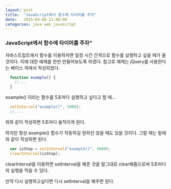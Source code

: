 ```yaml
---
layout: post
title:  "JavaScript에서 함수에 타이머를 주자"
date:   2015-04-08 21:00:00
categories: java web javascript
---
```



### JavaScript에서 함수에 타이머를 주자"
  
자바스트립트에서 함수를 이용하자면 일정 시간 간격으로
함수를 실행하고 싶을 때가 올 것이다. 이에 대한 예제를 한번 만들어보도록 하겠다.
참고로 예제는 jQuery를 사용한다는 베이스 하에서 작성되었다.


```javascript
  function example() {
    //...
  }
```
example() 이라는 함수를 5초마다 실행하고 싶다고 할 때...

```javascript
  setInterval("example()", 5000);
  //....
```
위와 같이 작성하면 5초마다 움직이게 된다.

하지만 항상 example() 함수가 작동하길 원하진 않을 때도 있을 것이다.
그럴 때는 밑에와 같이 작성하면 된다.

```javascript
  var isStop = setInterval("example()", 5000);
  clearInterval(isStop);
```

clearInterval을 이용하면 setInterval을 해준 것을 말그대로 clear해줌으로써
5초마다의 실행을 막을 수 있다.

만약 다시 실행하고싶다면
다시 setInterval을 해주면 된다.
